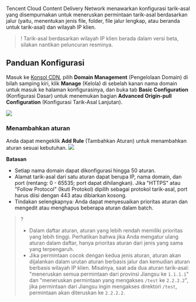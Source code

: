 

Tencent Cloud Content Delivery Network menawarkan konfigurasi tarik-asal yang disempurnakan untuk meneruskan permintaan tarik-asal berdasarkan jalur (yaitu, menentukan jenis file, folder, file jalur lengkap, atau beranda untuk tarik-asal) dan wilayah IP klien.

>! Tarik-asal berdasarkan wilayah IP klien berada dalam versi beta, silakan nantikan peluncuran resminya.

## Panduan Konfigurasi

Masuk ke [Konsol CDN](https://console.cloud.tencent.com/cdn), pilih **Domain Management** (Pengelolaan Domain) di bilah samping kiri, klik **Manage** (Kelola) di sebelah kanan nama domain untuk masuk ke halaman konfigurasinya, dan buka tab **Basic Configuration** (Konfigurasi Dasar) untuk menemukan bagian **Advanced Origin-pull Configuration** (Konfigurasi Tarik-Asal Lanjutan).

![](https://main.qcloudimg.com/raw/17e0385a7cea2cbdd0ae012cae8b2555.png)

### Menambahkan aturan

Anda dapat mengeklik **Add Rule** (Tambahkan Aturan) untuk menambahkan aturan sesuai kebutuhan.
![](https://main.qcloudimg.com/raw/ef2ae0e51a0cb032d493f89b8029b316.png)

**Batasan**

- Setiap nama domain dapat dikonfigurasi hingga 50 aturan.
- Alamat tarik-asal dari satu aturan dapat berupa IP, nama domain, dan port (rentang: 0 - 65535; port dapat dihilangkan). Jika "HTTPS" atau "Follow Protocol" (Ikuti Protokol) dipilih sebagai protokol tarik-asal, port harus diisi dengan 443 atau dibiarkan kosong.
- Tindakan selengkapnya: Anda dapat menyesuaikan prioritas aturan dan mengedit atau menghapus beberapa aturan dalam batch.

>?
>- Dalam daftar aturan, aturan yang lebih rendah memiliki prioritas yang lebih tinggi. Perhatikan bahwa jika Anda mengatur ulang aturan dalam daftar, hanya prioritas aturan dari jenis yang sama yang terpengaruh.
>- Jika permintaan cocok dengan kedua jenis aturan, aturan akan dijalankan dalam urutan aturan berbasis jalur dan kemudian aturan berbasis wilayah IP klien.
Misalnya, saat ada dua aturan tarik-asal: "meneruskan semua permintaan dari provinsi Jiangsu ke `1.1.1.1`" dan "meneruskan permintaan yang mengakses `/test` ke `2.2.2.2`", jika permintaan dari Jiangsu ingin mengakses direktori `/test`, permintaan akan diteruskan ke `2.2.2.2`.
